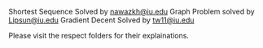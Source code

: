 Shortest Sequence Solved by nawazkh@iu.edu
Graph Problem solved by Lipsun@iu.edu
Gradient Decent Solved by tw11@iu.edu

Please visit the respect folders for their explainations.
